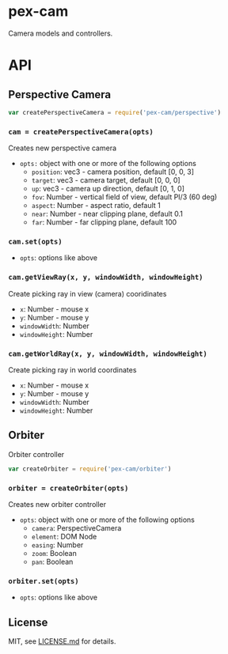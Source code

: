 # pex-cam

Camera models and controllers.

# API

## Perspective Camera

```javascript
var createPerspectiveCamera = require('pex-cam/perspective')
```

### `cam = createPerspectiveCamera(opts)`

Creates new perspective camera

- `opts:` object with one or more of the following options
  - `position`: vec3 - camera position, default [0, 0, 3]
  - `target`: vec3 - camera target, default [0, 0, 0]
  - `up`: vec3 - camera up direction, default [0, 1, 0]
  - `fov`: Number - vertical field of view, default PI/3 (60 deg)
  - `aspect`: Number - aspect ratio, default 1
  - `near`: Number - near clipping plane, default 0.1
  - `far`: Number - far clipping plane, default 100

### `cam.set(opts)`

- `opts`: options like above

### `cam.getViewRay(x, y, windowWidth, windowHeight)`

Create picking ray in view (camera) cooridinates

- `x`: Number - mouse x
- `y`: Number - mouse y
- `windowWidth`: Number
- `windowHeight`: Number

### `cam.getWorldRay(x, y, windowWidth, windowHeight)`

Create picking ray in world coordinates

- `x`: Number - mouse x
- `y`: Number - mouse y
- `windowWidth`: Number
- `windowHeight`: Number

## Orbiter

Orbiter controller

```javascript
var createOrbiter = require('pex-cam/orbiter')
```

### `orbiter = createOrbiter(opts)`

Creates new orbiter controller

- `opts`: object with one or more of the following options
  - `camera`: PerspectiveCamera
  - `element`: DOM Node
  - `easing`: Number
  - `zoom`: Boolean
  - `pan`: Boolean

### `orbiter.set(opts)`

- `opts`: options like above

## License

MIT, see [LICENSE.md](http://github.com/vorg/geom-merge/blob/master/LICENSE.md) for details.
